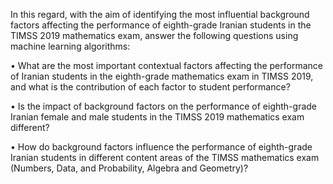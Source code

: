 In this regard, with the aim of identifying the most influential background factors affecting the performance of eighth-grade Iranian students in the TIMSS 2019 mathematics exam, answer the following questions using machine learning algorithms:

• What are the most important contextual factors affecting the performance of Iranian students in the eighth-grade mathematics exam in TIMSS 2019, and what is the contribution of each factor to student performance?

• Is the impact of background factors on the performance of eighth-grade Iranian female and male students in the TIMSS 2019 mathematics exam different?

• How do background factors influence the performance of eighth-grade Iranian students in different content areas of the TIMSS mathematics exam (Numbers, Data, and Probability, Algebra and Geometry)?
